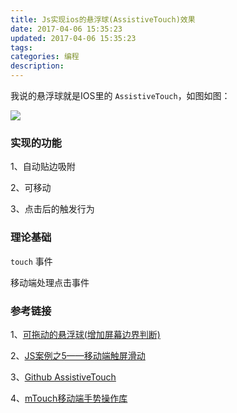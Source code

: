 ```yaml
---
title: Js实现ios的悬浮球(AssistiveTouch)效果
date: 2017-04-06 15:35:23
updated: 2017-04-06 15:35:23
tags:
categories: 编程
description:
---
```


我说的悬浮球就是IOS里的 `AssistiveTouch`，如图如图：

![](https://ww1.sinaimg.cn/large/006tNc79ly1fed05brg1bj30cp0kc7iu.jpg)

### 实现的功能

1、自动贴边吸附

2、可移动

3、点击后的触发行为

### 理论基础

`touch` 事件

移动端处理点击事件

### 参考链接
1、[可拖动的悬浮球(增加屏幕边界判断)](https://ask.dcloud.net.cn/article/829)

2、[JS案例之5——移动端触屏滑动](http://www.cnblogs.com/zourong/p/3913446.html)

3、[Github AssistiveTouch](https://github.com/LYunLong/AssistiveTouch)

4、[mTouch移动端手势操作库](https://github.com/DMQ/mTouch)
